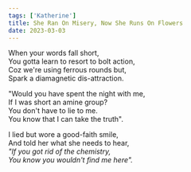 ```yaml
---  
tags: ['Katherine']
title: She Ran On Misery, Now She Runs On Flowers
date: 2023-03-03
---
```


When your words fall short,  
You gotta learn to resort to bolt action,  
Coz we're using ferrous rounds but,  
Spark a diamagnetic dis-attraction.

"Would you have spent the night with me,  
If I was short an amine group?  
You don't have to lie to me.  
You know that I can take the truth".

I lied but wore a good-faith smile,  
And told her what she needs to hear,  
*"If you got rid of the chemistry,  
You know you wouldn't find me here".*
